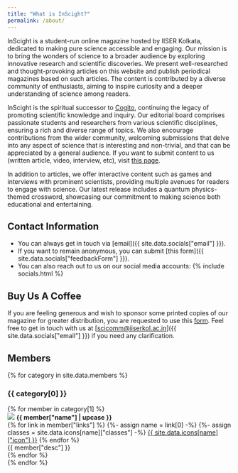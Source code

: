 ```yaml
---
title: "What is InScight?"
permalink: /about/
---
```


InScight is a student-run online magazine hosted by IISER Kolkata, dedicated to making pure science accessible and engaging. Our mission is to bring the wonders of science to a broader audience by exploring innovative research and scientific discoveries. We present well-researched and thought-provoking articles on this website and publish periodical magazines based on such articles. The content is contributed by a diverse community of enthusiasts, aiming to inspire curiosity and a deeper understanding of science among readers. 

InScight is the spiritual successor to [Cogito](/cogitoOld/pages/vision.html), continuing the legacy of promoting scientific knowledge and inquiry. Our editorial board comprises passionate students and researchers from various scientific disciplines, ensuring a rich and diverse range of topics. We also encourage contributions from the wider community, welcoming submissions that delve into any aspect of science that is interesting and non-trivial, and that can be appreciated by a general audience. If you want to submit content to us (written article, video, interview, etc), visit [this page](/submit).

In addition to articles, we offer interactive content such as games and interviews with prominent scientists, providing multiple avenues for readers to engage with science. Our latest release includes a quantum physics-themed crossword, showcasing our commitment to making science both educational and entertaining. 

## Contact Information
- You can always get in touch via [email]({{ site.data.socials["email"] }}).
- If you want to remain anonymous, you can submit [this form]({{ site.data.socials["feedbackForm"] }}).
- You can also reach out to us on our social media accounts: {% include socials.html %}

## Buy Us A Coffee
If you are feeling generous and wish to sponsor some printed copies of our magazine for greater distribution, you are requested to use this [form](https://docs.google.com/forms/d/e/1FAIpQLSc1XWwxSF3UDJZVXpvmdlTDRUjmi0Gv4l5vk24VnTs_aUhsVQ/viewform?usp=preview). Feel free to get in touch with us at [scicomm@iiserkol.ac.in]({{ site.data.socials["email"] }}) if you need any clarification.

## Members

{% for category in site.data.members %}
### {{ category[0] }}
<div class="members">
{% for member in category[1] %}
<div class="member-details">
<img src="/assets/members/{{member["image"]}}"/>
<strong>{{ member["name"] | upcase }}</strong>
<div>
{% for link in member["links"] %}
{%- assign name = link[0] -%}
{%- assign classes = site.data.icons[name]["classes"] -%}
<a class="{{ classes }}" href="link[1]">{{ site.data.icons[name]["icon"] }}</a>
{% endfor %}
</div>
{{ member["desc"] }}
</div>
{% endfor %}
</div>
{% endfor %}

<script src="/assets/js/copyEmail.js"></script>
